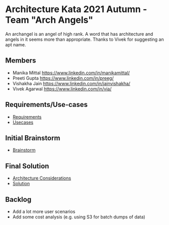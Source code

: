 # Architecture Kata 2021 Autumn - Team "Arch Angels"

An archangel is an angel of high rank. A word that has architecture and angels in it seems more than appropriate. Thanks to Vivek for suggesting an apt name.

## Members
 * Manika Mittal https://www.linkedin.com/in/manikamittal/
 * Preeti Gupta https://www.linkedin.com/in/preeg/
 * Vishakha Jain https://www.linkedin.com/in/jainvishakha/
 * Vivek Agarwal https://www.linkedin.com/in/via/

## Requirements/Use-cases
  * [Requirements](requirements/requirements.md)
  * [Usecases](requirements/UseCases.md)
  
## Initial Brainstorm
  * [Brainstorm](architecture/initial%20work)

## Final Solution
  * [Architecture Considerations](architecture/architecture-characteristics.md)
  * [Solution](architecture)

## Backlog 
  * Add a lot more user scenarios 
  * Add some cost analysis (e.g. using S3 for batch dumps of data)
